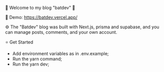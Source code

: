 🦇 Welcome to my blog "batdev" 🦇 

📝 Demo: https://batdev.vercel.app/

⚙️  The "Batdev" blog was built with Next.js, prisma and supabase, and you can manage posts, comments, and your own account.

⭐ Get Started
* Add environment variables as in .env.example;
* Run the yarn command;
* Run the yarn dev;
